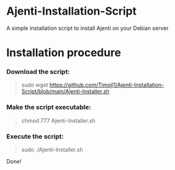 # Ajenti-Installation-Script
A simple installation script to install Ajenti on your Debian server

# Installation procedure
### Download the script: 
> sudo wget https://github.com/Timojl1/Ajenti-Installation-Script/blob/main/Ajenti-Installer.sh

### Make the script executable: 
> chmod 777 Ajenti-Installer.sh

### Execute the script:
> sudo ./Ajenti-Installer.sh

Done!
